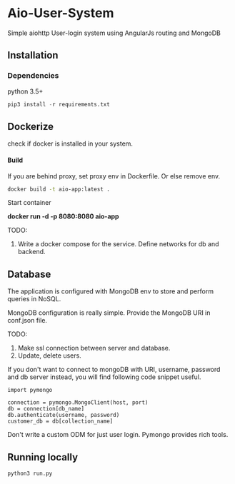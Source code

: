 # Aio-User-System

Simple aiohttp User-login system using AngularJs routing and MongoDB

## Installation

### Dependencies

python 3.5+

```python
pip3 install -r requirements.txt
```
## Dockerize
check if docker is installed in your system.

#### Build

If you are behind proxy, set proxy env in Dockerfile. Or else remove env.
```bash
docker build -t aio-app:latest .
```
Start container

**docker run -d -p 8080:8080 aio-app**

TODO: 
1. Write a docker compose for the service. Define networks for db and backend.

## Database
The application is configured with MongoDB env to store and perform queries in NoSQL.

MongoDB configuration is really simple. Provide the MongoDB URI in conf.json file.

TODO: 
1. Make ssl connection between server and database. 
2. Update, delete users.

If you don't want to connect to mongoDB with URI,  username, password and db server instead,
you will find following code snippet useful.

```python3
import pymongo

connection = pymongo.MongoClient(host, port)
db = connection[db_name]
db.authenticate(username, password)
customer_db = db[collection_name]
```
Don't write a custom ODM for just user login. Pymongo provides rich tools.


## Running locally

```
python3 run.py
```
